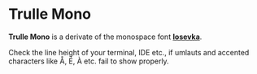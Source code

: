 # Trulle Mono

**Trulle Mono** is a derivate of the monospace font [**Iosevka**](https://github.com/be5invis/Iosevka).

Check the line height of your terminal, IDE etc., if umlauts and accented characters like Å, É, À etc. fail to show properly.
